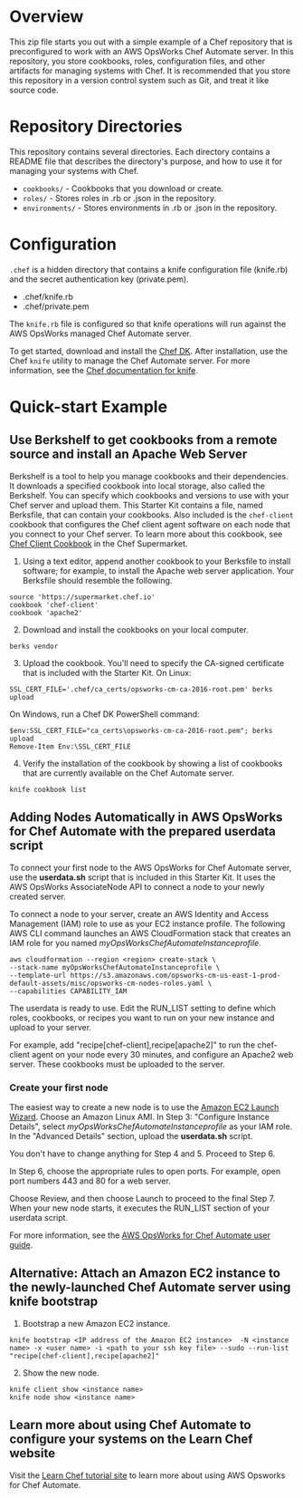 Overview
========

This zip file starts you out with a simple example of a Chef repository that is preconfigured to work with an AWS OpsWorks Chef Automate server.
In this repository, you store cookbooks, roles, configuration files, and other artifacts for managing systems with Chef.
It is recommended that you store this repository in a version control system such as Git, and treat it like source code.

Repository Directories
======================

This repository contains several directories. Each directory contains a README file that describes the directory's purpose,
and how to use it for managing your systems with Chef.

* `cookbooks/` - Cookbooks that you download or create.
* `roles/` - Stores roles in .rb or .json in the repository.
* `environments/` - Stores environments in .rb or .json in the repository.

Configuration
=============

`.chef` is a hidden directory that contains a knife configuration file (knife.rb) and the secret authentication key (private.pem).

* .chef/knife.rb
* .chef/private.pem

The `knife.rb` file is configured so that knife operations will run against the AWS OpsWorks managed Chef Automate server.

To get started, download and install the [Chef DK](https://downloads.chef.io/chef-dk).
After installation, use the Chef `knife` utility to manage the Chef Automate server.
For more information, see the [Chef documentation for knife](https://docs.chef.io/knife.html).

Quick-start Example
===================

Use Berkshelf to get cookbooks from a remote source and install an Apache Web Server
------------------------------------------------------------------------------------

Berkshelf is a tool to help you manage cookbooks and their dependencies. It downloads a specified cookbook into
local storage, also called the Berkshelf. You can specify which cookbooks and versions to use with your Chef server
and upload them. This Starter Kit contains a file, named Berksfile, that can contain your cookbooks.
Also included is the `chef-client` cookbook that configures the Chef client agent software on each node that you connect to your Chef server.
To learn more about this cookbook, see [Chef Client Cookbook](https://supermarket.chef.io/cookbooks/chef-client) in the Chef Supermarket.

1. Using a text editor, append another cookbook to your Berksfile to install software; for example, to install
the Apache web server application. Your Berksfile should resemble the following.
```
source 'https://supermarket.chef.io'
cookbook 'chef-client'
cookbook 'apache2'
```

2. Download and install the cookbooks on your local computer.
```
berks vendor
```

3. Upload the cookbook. You'll need to specify the CA-signed certificate that is included with the Starter Kit.
On Linux:
```
SSL_CERT_FILE='.chef/ca_certs/opsworks-cm-ca-2016-root.pem' berks upload
```
On Windows, run a Chef DK PowerShell command:
```
$env:SSL_CERT_FILE="ca_certs\opsworks-cm-ca-2016-root.pem"; berks upload
Remove-Item Env:\SSL_CERT_FILE
```

4. Verify the installation of the cookbook by showing a list of cookbooks that are currently available on the
Chef Automate server.
```
knife cookbook list
```

Adding Nodes Automatically in AWS OpsWorks for Chef Automate with the prepared userdata script
----------------------------------------------------------------------------------------------

To connect your first node to the AWS OpsWorks for Chef Automate server, use the **userdata.sh** script that is included in this Starter Kit. It uses the AWS OpsWorks AssociateNode API to connect a node to your newly created server.

To connect a node to your server, create an AWS Identity and Access Management (IAM) role to use as your EC2 instance profile. The following AWS CLI command launches an AWS CloudFormation stack that creates an IAM role for you named _myOpsWorksChefAutomateInstanceprofile_.

```
aws cloudformation --region <region> create-stack \
--stack-name myOpsWorksChefAutomateInstanceprofile \
--template-url https://s3.amazonaws.com/opsworks-cm-us-east-1-prod-default-assets/misc/opsworks-cm-nodes-roles.yaml \
--capabilities CAPABILITY_IAM
```
The userdata is ready to use. Edit the RUN_LIST setting to define which roles, cookbooks, or recipes you want to run on your new instance and upload to your server.

For example, add "recipe[chef-client],recipe[apache2]" to run the chef-client agent on your node every 30 minutes, and configure an Apache2 web server. These cookbooks must be uploaded to the server.


### Create your first node

The easiest way to create a new node is to use the [Amazon EC2 Launch Wizard](http://docs.aws.amazon.com/AWSEC2/latest/UserGuide/launching-instance.html). Choose an Amazon Linux AMI. In Step 3: "Configure Instance Details", select _myOpsWorksChefAutomateInstanceprofile_ as your IAM role. In the "Advanced Details" section, upload the **userdata.sh** script.

You don't have to change anything for Step 4 and 5. Proceed to Step 6.

In Step 6, choose the appropriate rules to open ports. For example, open port numbers 443 and 80 for a web server.

Choose Review, and then choose Launch to proceed to the final Step 7. When your new node starts, it executes the RUN_LIST section of your userdata script.

For more information, see the [AWS OpsWorks for Chef Automate user guide](https://docs.aws.amazon.com/opsworks/latest/userguide/opscm-unattend-assoc.html).




Alternative: Attach an Amazon EC2 instance to the newly-launched Chef Automate server using knife bootstrap
-----------------------------------------------------------------------------------------------------------

1. Bootstrap a new Amazon EC2 instance.
```
knife bootstrap <IP address of the Amazon EC2 instance>  -N <instance name> -x <user name> -i <path to your ssh key file> --sudo --run-list "recipe[chef-client],recipe[apache2]"
```

2. Show the new node.
```
knife client show <instance name>
knife node show <instance name>
```


Learn more about using Chef Automate to configure your systems on the Learn Chef website
----------------------------------------------------------------------------------------
Visit the [Learn Chef tutorial site](https://learn.chef.io/tutorials/manage-a-node/opsworks/) to learn more about using AWS Opsworks for Chef Automate.
